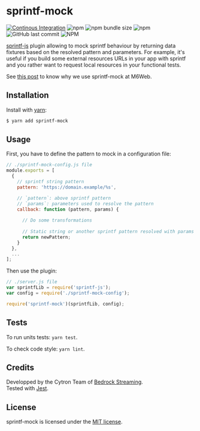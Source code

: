 
# sprintf-mock

[![Continous Integration](https://github.com/M6Web/sprintf-mock/actions/workflows/node.js.yml/badge.svg)](https://github.com/M6Web/sprintf-mock/actions/workflows/node.js.yml)
![npm](https://img.shields.io/npm/v/sprintf-mock)
![npm bundle size](https://img.shields.io/bundlephobia/minzip/sprintf-mock)
![npm](https://img.shields.io/npm/dy/sprintf-mock)
![GitHub last commit](https://img.shields.io/github/last-commit/M6web/sprintf-mock)
![NPM](https://img.shields.io/npm/l/sprintf-mock)

[sprintf-js](https://github.com/alexei/sprintf.js) plugin allowing to mock sprintf behaviour by returning data fixtures based on the resolved pattern and parameters. For example, it's useful if you build some external resources URLs in your app with sprintf and you rather want to request local resources in your functional tests.

See [this post](https://tech.bedrockstreaming.com//how-did-we-mock-the-backend-developers.html) to know why we use sprintf-mock at M6Web.

## Installation

Install with [yarn](https://yarnpkg.com/):

```sh
$ yarn add sprintf-mock
```

## Usage

First, you have to define the pattern to mock in a configuration file:

```js
// ./sprintf-mock-config.js file
module.exports = [
  {
    // sprintf string pattern
    pattern: 'https://domain.example/%s',

    // `pattern`: above sprintf pattern
    // `params`: parameters used to resolve the pattern
    callback: function (pattern, params) {
      
      // Do some transformations
      
      // Static string or another sprintf pattern resolved with params
      return newPattern;
    }
  },
  ...
];
```

Then use the plugin:

```js
// ./server.js file
var sprintfLib = require('sprintf-js');
var config = require('./sprintf-mock-config');

require('sprintf-mock')(sprintfLib, config);
```

## Tests

To run units tests: `yarn test`.

To check code style: `yarn lint`.

## Credits

Developped by the Cytron Team of [Bedrock Streaming](https://tech.bedrockstreaming.com/).   
Tested with [Jest](https://jestjs.io/).

## License

sprintf-mock is licensed under the [MIT license](LICENSE).
